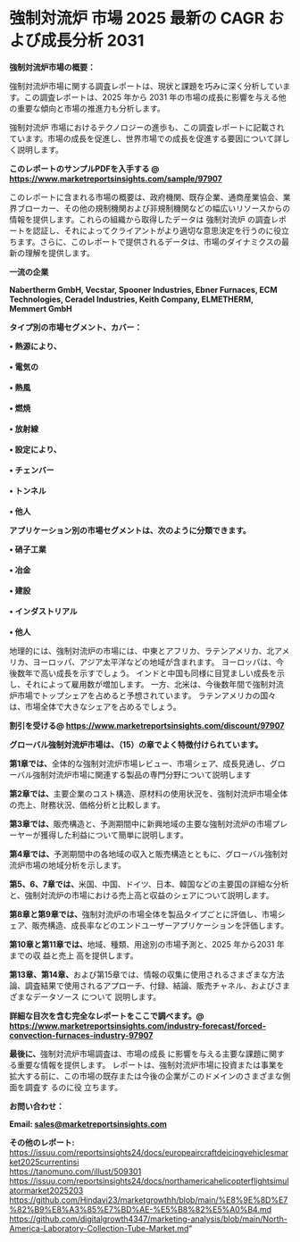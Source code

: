# 強制対流炉 市場 2025 最新の CAGR および成長分析 2031

<strong><b>強制対流炉市場の概要：</b></strong>

強制対流炉市場に関する調査レポートは、現状と課題を巧みに深く分析しています。この調査レポートは、2025 年から 2031 年の市場の成長に影響を与える他の重要な傾向と市場の推進力も分析します。

強制対流炉 市場におけるテクノロジーの進歩も、この調査レポートに記載されています。市場の成長を促進し、世界市場での成長を促進する要因について詳しく説明します。

<strong>このレポートのサンプルPDFを入手する @ <a href=https://www.marketreportsinsights.com/sample/97907>https://www.marketreportsinsights.com/sample/97907</a></strong>

このレポートに含まれる市場の概要は、政府機関、既存企業、通商産業協会、業界ブローカー、その他の規制機関および非規制機関などの幅広いリソースからの情報を提供します。これらの組織から取得したデータは 強制対流炉 の調査レポートを認証し、それによってクライアントがより適切な意思決定を行うのに役立ちます。さらに、このレポートで提供されるデータは、市場のダイナミクスの最新の理解を提供します。

<strong>一流の企業</strong>

<strong><b>Nabertherm GmbH, Vecstar, Spooner Industries, Ebner Furnaces, ECM Technologies, Ceradel Industries, Keith Company, ELMETHERM, Memmert GmbH</b></strong>

<strong><b>タイプ別の市場セグメント、カバー：</b></strong>

<strong>• 熱源により、<br><br>• 電気の<br><br>• 熱風<br><br>• 燃焼<br><br>• 放射線<br><br>• 設定により、<br><br>• チェンバー<br><br>• トンネル<br><br>• 他人</strong>

<strong><b>アプリケーション別の市場セグメントは、次のように分類できます。</b></strong>

<strong>• 硝子工業<br><br>• 冶金<br><br>• 建設<br><br>• インダストリアル<br><br>• 他人</strong>

 地理的には、強制対流炉の市場には、中東とアフリカ、ラテンアメリカ、北アメリカ、ヨーロッパ、アジア太平洋などの地域が含まれます。 ヨーロッパは、今後数年で高い成長を示すでしょう。 インドと中国も同様に目覚ましい成長を示し、それによって雇用数が増加します。 一方、北米は、今後数年間で強制対流炉市場でトップシェアを占めると予想されています。 ラテンアメリカの国々は、市場全体で大きなシェアを占めるでしょう。

<strong>割引を受ける@ <a href=https://www.marketreportsinsights.com/discount/97907>https://www.marketreportsinsights.com/discount/97907</a></strong>

<strong><b>グローバル強制対流炉市場は、（15）の章でよく特徴付けられています。</b></strong>

<strong><b>第</b></strong><strong><b>1章では、</b></strong>全体的な強制対流炉市場レビュー、市場シェア、成長見通し、グローバル強制対流炉市場に関連する製品の専門分野について説明します

<strong><b>第2章では、</b></strong>主要企業のコスト構造、原材料の使用状況を、強制対流炉市場全体の売上、財務状況、価格分析と比較します。

<strong><b>第3章では、</b></strong>販売構造と、予測期間中に新興地域の主要な強制対流炉の市場プレーヤーが獲得した利益について簡単に説明します。

<strong><b>第4章では、</b></strong>予測期間中の各地域の収入と販売構造とともに、グローバル強制対流炉市場の地域分析を示します。

<strong><b>第5、6、7章では、</b></strong>米国、中国、ドイツ、日本、韓国などの主要国の詳細な分析と、強制対流炉の市場における売上高と収益のシェアについて説明します。

<strong><b>第8章と第9章では、</b></strong>強制対流炉の市場全体を製品タイプごとに評価し、市場シェア、販売構造、成長率などのエンドユーザーアプリケーションを評価します。

<strong><b>第10章と第11章では、</b></strong>地域、種類、用途別の市場予測と、2025 年から2031 年までの収 益と売上 高を提供します。

<strong><b>第13章、第14章、</b></strong>および第15章では、情報の収集に使用されるさまざまな方法論、調査結果で使用されるアプローチ、付録、結論、販売チャネル、およびさまざまなデータソース について 説明します。

<strong>詳細な目次を含む完全なレポートをここで調べます。@ <a href=https://www.marketreportsinsights.com/industry-forecast/forced-convection-furnaces-industry-97907>https://www.marketreportsinsights.com/industry-forecast/forced-convection-furnaces-industry-97907</a></strong>

<strong><b>最後に、</b></strong>強制対流炉市場調査は、市場の成長 に影響を</a>与える主要な課題に関する重要な情報を提供します。 レポートは、強制対流炉市場に投資または事業を拡大する前に、この市場の既存または今後の企業がこのドメインのさまざまな側面を調査す るのに役 立ちます。

<strong><b>お問い合わせ：</b></strong>

<strong>Email: </strong><a href=mailto:sales@marketreportsinsights.com><strong>sales@marketreportsinsights.com</strong></a>

<strong>その他のレポート:</strong>
<br>
<a href=https://issuu.com/reportsinsights24/docs/europeaircraftdeicingvehiclesmarket2025currentinsi>https://issuu.com/reportsinsights24/docs/europeaircraftdeicingvehiclesmarket2025currentinsi</a>
<br>
<a href=https://tanomuno.com/illust/509301>https://tanomuno.com/illust/509301</a>
<br>
<a href=https://issuu.com/reportsinsights24/docs/northamericahelicopterflightsimulatormarket2025203>https://issuu.com/reportsinsights24/docs/northamericahelicopterflightsimulatormarket2025203</a>
<br>
<a href=https://github.com/Hindavi23/marketgrowthh/blob/main/%E8%9E%8D%E7%82%B9%E8%A3%85%E7%BD%AE-%E5%B8%82%E5%A0%B4.md>https://github.com/Hindavi23/marketgrowthh/blob/main/%E8%9E%8D%E7%82%B9%E8%A3%85%E7%BD%AE-%E5%B8%82%E5%A0%B4.md</a>
<br>
<a href=https://github.com/digitalgrowth4347/marketing-analysis/blob/main/North-America-Laboratory-Collection-Tube-Market.md>https://github.com/digitalgrowth4347/marketing-analysis/blob/main/North-America-Laboratory-Collection-Tube-Market.md</a>"
